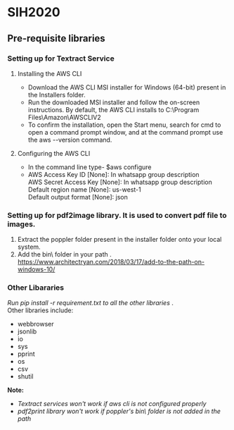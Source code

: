 # SIH2020
## Pre-requisite libraries
### Setting up for Textract Service

1) Installing the AWS CLI <br />
	* Download the AWS CLI MSI installer for Windows (64-bit) present in the Installers folder. <br />
	* Run the downloaded MSI installer and follow the on-screen instructions. By default, the AWS CLI installs to C:\Program Files\Amazon\AWSCLIV2 <br />
	* To confirm the installation, open the Start menu, search for cmd to open a command prompt window, and at the command prompt use the aws --version command. <br />

2) Configuring the AWS CLI
	* In the command line type- $aws configure <br />
	* AWS Access Key ID [None]: In whatsapp group description <br />
	  AWS Secret Access Key [None]: In whatsapp group description <br />
	  Default region name [None]: us-west-1 <br />
	  Default output format [None]: json <br />



### Setting up for pdf2image library. It is used to convert pdf file to images. <br />

1) Extract the poppler folder present in the installer folder onto your local system.<br />
2) Add the bin\ folder in your path . https://www.architectryan.com/2018/03/17/add-to-the-path-on-windows-10/ <br />


### Other Libararies 
*Run pip install -r requirement.txt to all the other libraries* .<br /> 
Other libraries include: <br />

* webbrowser <br />
* jsonlib <br />
* io <br />
* sys <br />
* pprint <br />
* os <br />
* csv <br />
* shutil <br />

**Note:**
* *Textract services won't work if aws cli is not configured properly* <br />
* *pdf2print library won't work if poppler's bin\ folder is not added in the path* <br />

